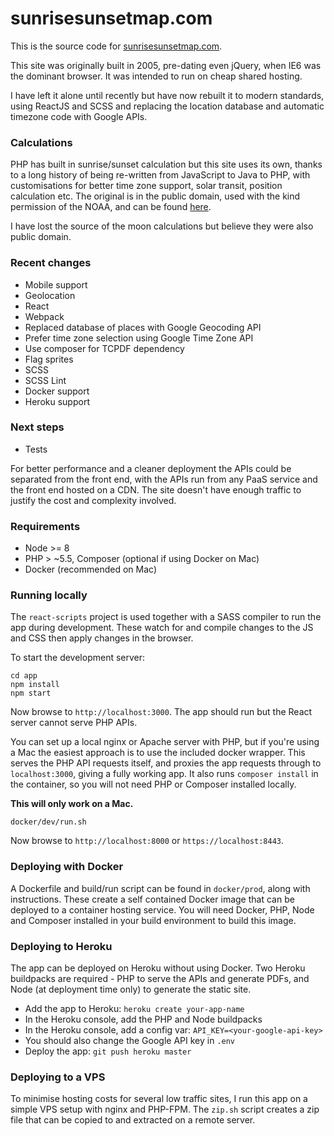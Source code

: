 # sunrisesunsetmap.com

This is the source code for [sunrisesunsetmap.com](https://sunrisesunsetmap.com).

This site was originally built in 2005, pre-dating even jQuery, when IE6 was the dominant browser.
It was intended to run on cheap shared hosting.

I have left it alone until recently but have now rebuilt it to modern standards, using ReactJS
and SCSS and replacing the location database and automatic timezone code with Google APIs.

### Calculations

PHP has built in sunrise/sunset calculation but this site uses its own, thanks to a long history of
being re-written from JavaScript to Java to PHP, with customisations for better time zone support, solar
transit, position calculation etc. The original is in the public domain, used with the kind permission of the
NOAA, and can be found [here](https://www.esrl.noaa.gov/gmd/grad/solcalc/sunrise.html).

I have lost the source of the moon calculations but believe they were also public domain.

### Recent changes

* Mobile support
* Geolocation
* React
* Webpack
* Replaced database of places with Google Geocoding API
* Prefer time zone selection using Google Time Zone API
* Use composer for TCPDF dependency
* Flag sprites
* SCSS
* SCSS Lint
* Docker support
* Heroku support

### Next steps

* Tests

For better performance and a cleaner deployment the APIs could be separated from the front end, with the APIs
run from any PaaS service and the front end hosted on a CDN. The site doesn't have enough traffic to justify
the cost and complexity involved.

### Requirements

* Node >= 8
* PHP > ~5.5, Composer (optional if using Docker on Mac)
* Docker (recommended on Mac)

### Running locally

The `react-scripts` project is used together with a SASS compiler to run the app during development. These watch for
and compile changes to the JS and CSS then apply changes in the browser.

To start the development server:

    cd app
    npm install
    npm start

Now browse to `http://localhost:3000`. The app should run but the React server cannot serve PHP APIs.

You can set up a local nginx or Apache server with PHP, but if you're using a Mac the easiest approach is to use the
included docker wrapper. This serves the PHP API requests itself, and proxies the app requests through to `localhost:3000`,
giving a fully working app. It also runs `composer install` in the container, so you will not need PHP or Composer
installed locally.

**This will only work on a Mac.**

    docker/dev/run.sh

Now browse to `http://localhost:8000` or `https://localhost:8443`.

### Deploying with Docker

A Dockerfile and build/run script can be found in `docker/prod`, along with instructions. These create a self contained
Docker image that can be deployed to a container hosting service. You will need Docker, PHP, Node and Composer installed
in your build environment to build this image.

### Deploying to Heroku

The app can be deployed on Heroku without using Docker. Two Heroku buildpacks are required - PHP to serve the APIs and
generate PDFs, and Node (at deployment time only) to generate the static site.

* Add the app to Heroku: `heroku create your-app-name`
* In the Heroku console, add the PHP and Node buildpacks
* In the Heroku console, add a config var: `API_KEY=<your-google-api-key>`
* You should also change the Google API key in `.env`
* Deploy the app: `git push heroku master`

### Deploying to a VPS

To minimise hosting costs for several low traffic sites, I run this app on a simple VPS setup with nginx and PHP-FPM.
The `zip.sh` script creates a zip file that can be copied to and extracted on a remote server.
